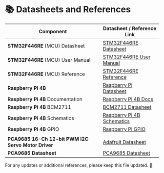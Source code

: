 # 📚  Datasheets and References


| **Component**             | **Datasheet / Reference Link** |
|---------------------------|--------------------------------|
| **STM32F446RE** (MCU) Datasheet     | [STM32F446RE Datasheet](https://www.st.com/resource/en/datasheet/stm32f446re.pdf) |
| **STM32F446RE** (MCU) User Manual    | [STM32F446RE User Manual](https://www.st.com/resource/en/user_manual/um1724-stm32-nucleo64-boards-mb1136-stmicroelectronics.pdf) |
| **STM32F446RE** (MCU) Reference   | [STM32F446RE Reference](https://os.mbed.com/platforms/ST-Nucleo-F446RE/) |
| **Raspberry Pi 4B**       | [Raspberry Pi Datasheet](https://datasheets.raspberrypi.com/rpi4/raspberry-pi-4-datasheet.pdf) |
| **Raspberry Pi 4B** Documentation       | [Raspberry Pi 4B Docs](https://www.raspberrypi.com/documentation/) |
| **Raspberry Pi 4B** BCM2711       | [BCM2711 Datasheet](https://datasheets.raspberrypi.com/bcm2711/bcm2711-peripherals.pdf) |
| **Raspberry Pi 4B** Schematics | [Raspberry Pi 4B Schematics](https://datasheets.raspberrypi.com/rpi4/raspberry-pi-4-reduced-schematics.pdf) |
| **Raspberry Pi 4B** GPIO | [Raspberry Pi GPIO](https://dnycf48t040dh.cloudfront.net/fit-in/840x473/GPIO-diagram-Raspberry-Pi-4.png) |
|||
| **PCA9685 16-Ch 12-bit PWM I2C Servo Motor Driver**  | [Adafruit Datasheet](https://cdn-learn.adafruit.com/downloads/pdf/16-channel-pwm-servo-driver.pdf) |
| **PCA9685 Datasheet**  | [PCA9685 Datasheet](https://github.com/henriheimann/stm32-hal-pca9685/blob/master/datasheet/PCA9685.pdf) |



For any updates or additional references, please keep this file updated. 🚀
